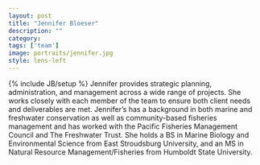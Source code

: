 ```yaml
---
layout: post
title: "Jennifer Bloeser"
description: ""
category: 
tags: ['team']
image: portraits/jennifer.jpg
style: lens-left
---
```

{% include JB/setup %}
Jennifer provides strategic planning, administration, and management across a wide range of projects. She works closely with each member of the team to ensure both client needs and deliverables are met. Jennifer’s has a background in both marine and freshwater conservation as well as community-based fisheries management and has worked with the Pacific Fisheries Management Council and The Freshwater Trust. She holds a BS in Marine Biology and Environmental Science from East Stroudsburg University, and an MS in Natural Resource Management/Fisheries from Humboldt State University. 